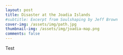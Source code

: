 ```yaml
---
layout: post
title: Disaster at the Joadia Islands
#subtitle: Excerpt from Soulshaping by Jeff Brown
cover-img: /assets/img/path.jpg
thumbnail-img: /assets/img/joadia-map.png
comments: false
---
```


Test
